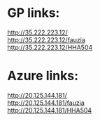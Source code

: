 # GP links:
http://35.222.223.12/ <br>
http://35.222.223.12/fauzia <br>
http://35.222.223.12/HHA504 <br>

# Azure links:
http://20.125.144.181/ <br>
http://20.125.144.181/fauzia <br>
http://20.125.144.181/HHA504 <br>